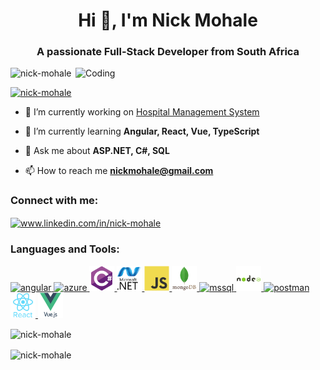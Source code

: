 <h1 align="center">Hi 👋, I'm Nick Mohale</h1>
<h3 align="center">A passionate Full-Stack Developer from South Africa</h3>

<img align="right" alt="Coding" width="400" src="[https://medium.com/@ricardojeanpierre/ux-concepts-that-ever-developer-should-know-ba5243b6322f](https://www.google.com/url?sa=i&url=https%3A%2F%2Fmedium.com%2F%40ricardojeanpierre%2Fux-concepts-that-ever-developer-should-know-ba5243b6322f&psig=AOvVaw0mSBbarc1VRC92_65FTCPs&ust=1698584543149000&source=images&cd=vfe&opi=89978449&ved=0CBEQjRxqFwoTCJDpoNTmmIIDFQAAAAAdAAAAABAR)">


<p align="left"> <img src="https://komarev.com/ghpvc/?username=nick-mohale&label=Profile%20views&color=0e75b6&style=flat" alt="nick-mohale" /> </p>

<p align="left"> <a href="https://github.com/ryo-ma/github-profile-trophy"><img src="https://github-profile-trophy.vercel.app/?username=nick-mohale" alt="nick-mohale" /></a> </p>

- 🔭 I’m currently working on [Hospital Management System](https://github.com/nick-mohale/Hospital-Management-System)

- 🌱 I’m currently learning **Angular, React, Vue, TypeScript**

- 💬 Ask me about **ASP.NET, C#, SQL**

- 📫 How to reach me **nickmohale@gmail.com**

<h3 align="left">Connect with me:</h3>
<p align="left">
<a href="https://linkedin.com/in/www.linkedin.com/in/nick-mohale" target="blank"><img align="center" src="https://raw.githubusercontent.com/rahuldkjain/github-profile-readme-generator/master/src/images/icons/Social/linked-in-alt.svg" alt="www.linkedin.com/in/nick-mohale" height="30" width="40" /></a>
</p>

<h3 align="left">Languages and Tools:</h3>
<p align="left"> <a href="https://angular.io" target="_blank" rel="noreferrer"> <img src="https://angular.io/assets/images/logos/angular/angular.svg" alt="angular" width="40" height="40"/> </a> <a href="https://azure.microsoft.com/en-in/" target="_blank" rel="noreferrer"> <img src="https://www.vectorlogo.zone/logos/microsoft_azure/microsoft_azure-icon.svg" alt="azure" width="40" height="40"/> </a> <a href="https://www.w3schools.com/cs/" target="_blank" rel="noreferrer"> <img src="https://raw.githubusercontent.com/devicons/devicon/master/icons/csharp/csharp-original.svg" alt="csharp" width="40" height="40"/> </a> <a href="https://dotnet.microsoft.com/" target="_blank" rel="noreferrer"> <img src="https://raw.githubusercontent.com/devicons/devicon/master/icons/dot-net/dot-net-original-wordmark.svg" alt="dotnet" width="40" height="40"/> </a> <a href="https://developer.mozilla.org/en-US/docs/Web/JavaScript" target="_blank" rel="noreferrer"> <img src="https://raw.githubusercontent.com/devicons/devicon/master/icons/javascript/javascript-original.svg" alt="javascript" width="40" height="40"/> </a> <a href="https://www.mongodb.com/" target="_blank" rel="noreferrer"> <img src="https://raw.githubusercontent.com/devicons/devicon/master/icons/mongodb/mongodb-original-wordmark.svg" alt="mongodb" width="40" height="40"/> </a> <a href="https://www.microsoft.com/en-us/sql-server" target="_blank" rel="noreferrer"> <img src="https://www.svgrepo.com/show/303229/microsoft-sql-server-logo.svg" alt="mssql" width="40" height="40"/> </a> <a href="https://nodejs.org" target="_blank" rel="noreferrer"> <img src="https://raw.githubusercontent.com/devicons/devicon/master/icons/nodejs/nodejs-original-wordmark.svg" alt="nodejs" width="40" height="40"/> </a> <a href="https://postman.com" target="_blank" rel="noreferrer"> <img src="https://www.vectorlogo.zone/logos/getpostman/getpostman-icon.svg" alt="postman" width="40" height="40"/> </a> <a href="https://reactjs.org/" target="_blank" rel="noreferrer"> <img src="https://raw.githubusercontent.com/devicons/devicon/master/icons/react/react-original-wordmark.svg" alt="react" width="40" height="40"/> </a> <a href="https://vuejs.org/" target="_blank" rel="noreferrer"> <img src="https://raw.githubusercontent.com/devicons/devicon/master/icons/vuejs/vuejs-original-wordmark.svg" alt="vuejs" width="40" height="40"/> </a> </p>

<p><img align="center" src="https://github-readme-stats.vercel.app/api/top-langs?username=nick-mohale&show_icons=true&locale=en&layout=compact" alt="nick-mohale" /></p>

<p><img align="center" src="https://github-readme-streak-stats.herokuapp.com/?user=nick-mohale&" alt="nick-mohale" /></p>
